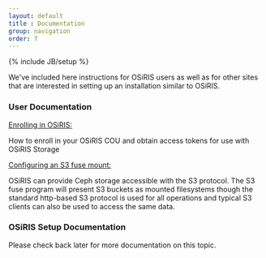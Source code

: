 ```yaml
---
layout: default
title : Documentation
group: navigation
order: 7
---
```

{% include JB/setup %}

We've included here instructions for OSiRIS users as well as for other sites that are interested in setting up an installation similar to OSiRIS.

<h3>User Documentation</h3>

<p>
<a href="enrollment.html">Enrolling in OSiRIS:</a> 

How to enroll in your OSiRIS COU and obtain access tokens for use with OSiRIS Storage
</p>

<p>
<a href="s3fuse.html">Configuring an S3 fuse mount:</a>

OSiRIS can provide Ceph storage accessible with the S3 protocol.  The S3 fuse program will present S3 buckets as mounted filesystems though the standard http-based S3 protocol is used for all operations and typical S3 clients can also be used to access the same data.     
</p>

<h3>OSiRIS Setup Documentation</h3>

Please check back later for more documentation on this topic.  
